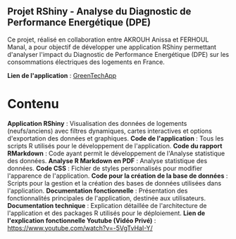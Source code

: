 ## Projet RShiny - Analyse du Diagnostic de Performance Energétique (DPE)

Ce projet, réalisé en collaboration entre AKROUH Anissa et FERHOUL Manal, a pour objectif de développer une application RShiny permettant d'analyser l'impact du Diagnostic de Performance Energétique (DPE) sur les consommations électriques des logements en France.

**Lien de l'application** : [GreenTechApp](https://anissaakrouh.shinyapps.io/GreenTechApp/)

# **Contenu**

**Application RShiny** : Visualisation des données de logements (neufs/anciens) avec filtres dynamiques, cartes interactives et options d'exportation des données et graphiques.
**Code de l'application** : Tous les scripts R utilisés pour le développement de l'application.
**Code du rapport RMarkdown** : Code ayant permit le développement de l'Analyse statistique des données.
**Analyse R Markdown en PDF** : Analyse statistique des données.
**Code CSS** : Fichier de styles personnalisés pour modifier l'apparence de l'application.
**Code pour la création de la base de données** : Scripts pour la gestion et la création des bases de données utilisées dans l'application.
**Documentation fonctionnelle** : Présentation des fonctionnalités principales de l'application, destinée aux utilisateurs.
**Documentation technique** : Explication détaillée de l'architecture de l'application et des packages R utilisés pour le déploiement.
**Lien de l'explication fonctionnelle Youtube (Vidéo Privé)** : https://www.youtube.com/watch?v=-5VgTvHaI-Y/

